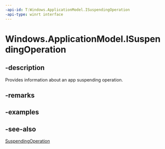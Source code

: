 ```yaml
---
-api-id: T:Windows.ApplicationModel.ISuspendingOperation
-api-type: winrt interface
---
```


<!-- Interface syntax.
public interface ISuspendingOperation : 
-->

# Windows.ApplicationModel.ISuspendingOperation

## -description
Provides information about an app suspending operation.

## -remarks

## -examples

## -see-also
[SuspendingOperation](suspendingoperation.md)